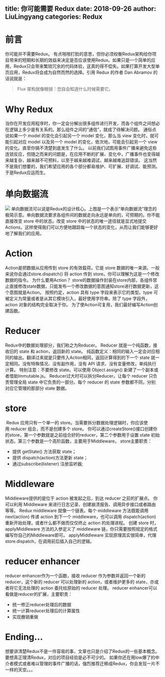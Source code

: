 title: 你可能需要 Redux
date: 2018-09-26
author: LiuLingyang
categories: Redux
---

# 前言
你可能并不需要Redux。
有点啪啪打脸的意思，但你必须权衡Redux架构给你项目带来的短期和长期的效益来决定是否应该使用Redux。如果只是一个简单的应用，Redux只会带来繁琐冗余的代码体验，这真的得不偿失。如果打算开发大型单页应用，Redux将会成为自然而然的选择。引用 Redux 的作者 Dan Abramov 的话说就是：
>Flux 架构就像眼镜：您自会知道什么时候需要它。
# Why Redux
当你在开发应用程序时，你一定会分解出很多组件进行开发，而各个组件之间想必在逻辑上多少是有关系的。那么组件之间的“通信”，就成了待解决问题。
通俗点说如果一个 model 的变化会引起另一个 model 变化，那么当 view 变化时，就可能引起对应 model 以及另一个 model 的变化，依次地，可能会引起另一个 view 的变化。直至你搞不清楚到底发生了什么。
以前我们试图用事件广播来避免这些连锁反应，但随之而来的问题是，在应用不断的扩展、变化中，广播事件也变得越来越复杂，越来越不可预料，以至于越来越难调试，越来越难追踪错误。
这当然不是我们想要的，我们希望应用的各个部分都易维护、可扩展、好调试、能预测。
于是Redux应运而生。
# 单向数据流
![](https://upload-images.jianshu.io/upload_images/13276697-c94158eb9114e4e3.png?imageMogr2/auto-orient/strip%7CimageView2/2/w/1240)
单向数据流可以说是Redux的设计核心。上图是一个表示“单向数据流”理念的极简示意。单向数据流要求各组件间的数据走向永远是单向的，可预期的。你不能直接改变 store 中的状态。改变 store 中的状态的唯一途径就是显式地提交Actions。这样使得我们可以方便地跟踪每一个状态的变化，从而让我们能够更好地了解我们的应用。
# Action
Action是把数据从应用传到 store 的有效载荷。它是 store 数据的唯一来源。一般来说你会通过store.dispatch() 将 action 传到 store。你可以理解为这是一个修改数据的指令。
为什么要用Action？
store的数据操作封装在store内部，各组件禁止直接修改state数据，只能发布一个修改数据的意图通知store进行数据更新，这个意图就是Action。
按照约定，action 具有 type 字段来表示它的类型。type 可被定义为常量或者是从其它模块引入，最好使用字符串。除了 type 字段外，action 对象的结构完全取决于你。
为了使Action可复用，我们最好编写Action创建函数。
# Reducer
Redux中的数据处理部分，我们称之为Reducer。
Reducer 就是一个纯函数，接收旧的 state 和 action，返回新的 state。
纯函数定义：相同的输入一定会对应相同的输出。翻译过来就是只要传入Action相同，返回计算得到的下一个 state 就一定相同。没有特殊情况、没有副作用，没有 API 请求、没有变量修改，单纯执行计算。
特别注意：不要修改 state。可以使用 Object.assign() 新建了一个副本或者借助Immutable.js。
Reducer过大时可以拆分Reducer。让每个 reducer 只负责管理全局 state 中它负责的一部分。每个 reducer 的 state 参数都不同，分别对应它管理的那部分 state 数据。
# store
 Redux 应用只有一个单一的 store。当需要拆分数据处理逻辑时，你应该使用 reducer 组合，而不是创建多个 store。
你可以通过createStore()接口创建你的store，第一个参数就是之前组合好的reducer，第二个参数用于设置 state 初始状态。第三个参数是一个高阶函数，主要用于Middleware。
store主要职责：
* 提供 getState() 方法获取 state；
* 提供 dispatch(action)方法更新 state；
* 通过subscribe(listener) 注册监听器;

# Middleware
Middleware提供的是位于 action 被发起之后，到达 reducer 之前的扩展点。 你可以利用 Middleware 来进行日志记录、创建崩溃报告、调用异步接口或者路由等等。
Redux middleware 就像一个链表。每个 middleware 方法既能调用 next(action) 传递 action 到下一个 middleware，也可以调用 dispatch(action) 重新开始处理，或者什么都不做而仅仅终止 action 的处理进程。
创建 store 时， applyMiddleware 方法的入参定义了 middleware 链，你只需要按照规定的格式编写你自己的Middleware即可。
applyMiddleware 实现原理其实很简单，代理store.dispatch，在调用前后插入自己的逻辑。
# reducer enhancer
reducer enhancer作为一个函数，接收 reducer 作为参数并返回一个新的 reducer，这个新的 reducer 可以处理新的 action，或者维护更多的 state，亦或者将它无法处理的 action 委托给原始的 reducer 处理。
reducer enhancer可以看做是reducer的扩展，主要职责：
* 统一修正reducer处理后的数据
* 统一计算reducer处理后的计算属性
* 实现撤销重做

# Ending...
想要讲清楚Redux不是一件容易的事，文章也只是介绍了Redux的一些基本概念。
要想真正理清Redux，对应的项目经验是必不可少的。
如果你还在用low爆了的中介者模式或者难以管理的事件广播的话，强烈推荐迁移成Redux，你会发现一片不一样的天空。。。